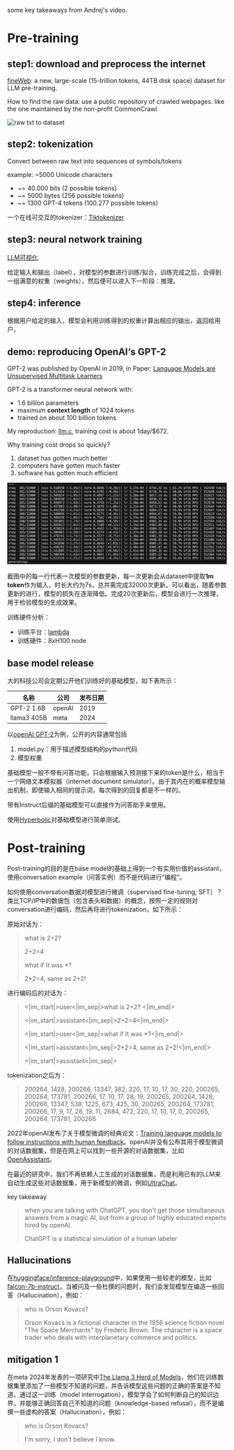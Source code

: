 some key takeaways from Andrej's video.

# Pre-training

## step1: download and preprocess the internet

[fineWeb](https://huggingface.co/spaces/HuggingFaceFW/blogpost-fineweb-v1): a new, large-scale (15-trillion tokens, 44TB disk space) dataset for LLM pre-training.

How to find the raw data: use a public repository of crawled webpages. like the one maintained by the non-profit CommonCrawl

![raw txt to dataset](https://huggingfacefw-blogpost-fineweb-v1.static.hf.space/dist/assets/images/fineweb-recipe.png)

## step2: tokenization

Convert between raw text into sequences ot symbols/tokens 

example: ~5000 Unicode characters
- ~= 40.000 bits (2 possible tokens)
- ~= 5000 bytes (256 possible tokens)
- ~= 1300 GPT-4 tokens (100.277 possible tokens)

一个在线可交互的tokenizer：[Tiktokenizer](https://tiktokenizer.vercel.app)

## step3: neural network training

[LLM可视化](https://bbycroft.net/llm)

给定输入和输出（label），对模型的参数进行训练/拟合，训练完成之后，会得到一组满意的权重（weights），然后便可以进入下一阶段：推理。

## step4: inference

根据用户给定的输入，模型会利用训练得到的权重计算出相应的输出，返回给用户。

## demo: reproducing OpenAI‘s GPT-2

GPT-2 was published by OpenAl in 2019, in Paper: [Language Models are Unsupervised Multitask Learners](https://cdn.openai.com/better-language-models/language_models_are_unsupervised_multitask_learners.pdf)

GPT-2 is a transformer neural network with:
- 1.6 billion parameters
- maximum **context length** of 1024 tokens
- trained on about 100 billion tokens

My reproduction: [llm.c](https://github.com/karpathy/llm.c/discussions/677), training cost is about 1day/$672.

Why training cost drops so quickly?
1. dataset has gotten much better
2. computers have gotten much faster
3. software has gotten much efficient

![a screenshot from training GPT-2](image.png)

截图中的每一行代表一次模型的参数更新，每一次更新会从dataset中提取**1m token**作为输入，时长大约为7s，总共需完成32000次更新。可以看出，随着参数更新的进行，模型的损失在逐渐降低。完成20次更新后，模型会进行一次推理，用于检验模型的生成效果。

训练硬件分析：
- 训练平台：[lambda](https://lambdalabs.com)
- 训练硬件：8xH100 node

## base model release

大的科技公司会定期公开他们训练好的基础模型，如下表所示：

| 名称        | 公司   | 发布日期 |
| ----------- | ------ | -------- |
| GPT-2 1.6B  | openAI | 2019     |
| llama3 405B | meta   | 2024     |

以[openAI GPT-2](https://github.com/openai/gpt-2)为例，公开的内容通常包括
1. model.py：用于描述模型结构的python代码
2. 模型权重

基础模型一般不带有问答功能，只会根据输入预测接下来的token是什么，相当于一个网络文本模拟器（internet document simulator）。由于其内在的概率模型输出机制，即使输入相同的提示词，每次得到的回复都是不一样的。

带有Instruct后缀的基础模型可以直接作为问答助手来使用。

使用[Hyperbolic](https://hyperbolic.xyz)对基础模型进行简单测试。

# Post-training

Post-training的目的是在base model的基础上得到一个有实用价值的assistant，使用conversation example（问答实例）而不是代码进行“编程”。

如何使用conversation数据对模型进行微调（supervised fine-tuning, SFT）？
类比TCP/IP中的数据包（包含表头和数据）的概念，按照一定的规则对conversation进行编码，然后再将进行tokenization，如下所示：

原始对话为：

> what is 2+2? 
> 
> 2+2=4
> 
> what if It was *?
> 
> 2*2=4, same as 2+2!

进行编码后的对话为：

> <|im_start|>user<|im_sep|>what is 2+2? <|im_end|>
> 
> <|im_start|>assistant<|im_sep|>2+2=4<|im_end|>
> 
> <|im_start|>user<|im_sep|>what if It was *?<|im_end|>
> 
> <|im_start|>assistant<|im_sep|>2*2=4, same as 2+2!<|im_end|>
> 
> <|im_start|>assistant<|im_sep|>

tokenization之后为：

> 200264, 1428, 200266, 13347, 382, 220, 17, 10, 17, 30, 220, 200265, 200264, 173781, 200266, 17, 10, 17, 28, 19, 200265, 200264, 1428, 200266, 13347, 538, 1225, 673, 425, 30, 200265, 200264, 173781, 200266, 17, 9, 17, 28, 19, 11, 2684, 472, 220, 17, 10, 17, 0, 200265, 200264, 173781, 200266

2022年openAI发布了关于模型微调的经典论文：[Training language models to follow instructions with human feedback](https://arxiv.org/pdf/2203.02155)。openAI并没有公布其用于模型微调的对话数据集，但是在网上可以找到一些开源的对话数据集，比如[OpenAssistant](https://huggingface.co/datasets/OpenAssistant/oasst2)。

在最近的研究中，我们不再依赖人工生成的对话数据集，而是利用已有的LLM来自动生成这些对话数据集，用于新模型的微调，例如[UltraChat](https://github.com/thunlp/UltraChat)。

key takeaway

> when you are talking with ChatGPT, you don't get those simultaneous answers from a magic AI, but from a group of highly educated experts hired by openAI. 
>
> ChatGPT is a statistical simulation of a human labeler

## Hallucinations

在[huggingface/inference-playground](https://huggingface.co/spaces/huggingface/inference-playground)中，如果使用一些较老的模型，比如[falcon-7b-instruct](https://huggingface.co/spaces/huggingface/inference-playground?modelId=tiiuae/falcon-7b-instruct)，当被问及一些杜撰的问题时，我们会发现模型在编造一些回答（Hallucination），例如：

> who is Orson Kovacs?
>
> Orson Kovacs is a fictional character in the 1956 science fiction novel "The Space Merchants" by Frederic Brown. The character is a space trader who deals with interplanetary commerce and politics.

## mitigation 1

在meta 2024年发表的一项研究中[The Llama 3 Herd of Models](https://arxiv.org/pdf/2407.21783)，他们在训练数据集里添加了一些模型不知道的问题，并告诉模型这些问题的正确的答案是不知道。通过这一训练（model interrogation），模型学会了如何判断自己的知识边界，并能够正确回答自己不知道的问题（knowledge-based refusal），而不是编撰一些虚构的答案（Hallucination），例如：

> who is Orson Kovacs?
>
> I'm sorry, I don't believe I know.

